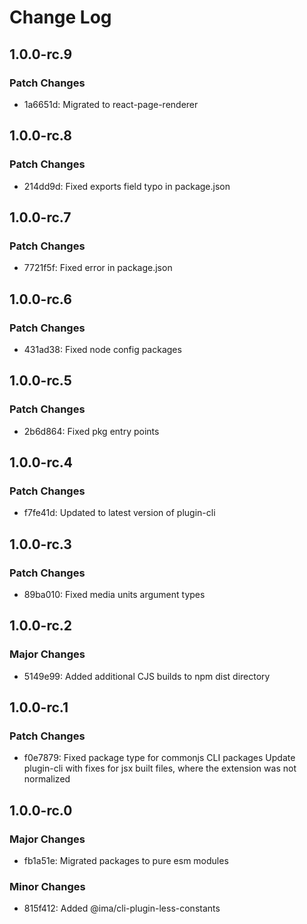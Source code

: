 # Change Log

## 1.0.0-rc.9

### Patch Changes

- 1a6651d: Migrated to react-page-renderer

## 1.0.0-rc.8

### Patch Changes

- 214dd9d: Fixed exports field typo in package.json

## 1.0.0-rc.7

### Patch Changes

- 7721f5f: Fixed error in package.json

## 1.0.0-rc.6

### Patch Changes

- 431ad38: Fixed node config packages

## 1.0.0-rc.5

### Patch Changes

- 2b6d864: Fixed pkg entry points

## 1.0.0-rc.4

### Patch Changes

- f7fe41d: Updated to latest version of plugin-cli

## 1.0.0-rc.3

### Patch Changes

- 89ba010: Fixed media units argument types

## 1.0.0-rc.2

### Major Changes

- 5149e99: Added additional CJS builds to npm dist directory

## 1.0.0-rc.1

### Patch Changes

- f0e7879: Fixed package type for commonjs CLI packages
  Update plugin-cli with fixes for jsx built files, where the extension was not normalized

## 1.0.0-rc.0

### Major Changes

- fb1a51e: Migrated packages to pure esm modules

### Minor Changes

- 815f412: Added @ima/cli-plugin-less-constants
